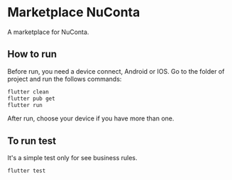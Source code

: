 # Marketplace NuConta

A marketplace for NuConta.

## How to run
Before run, you need a device connect, Android or IOS.
Go to the folder of project and run the follows commands:

```sh
flutter clean
flutter pub get
flutter run
```
After run, choose your device if you have more than one.

## To run test
It's a simple test only for see business rules.
```sh
flutter test
```